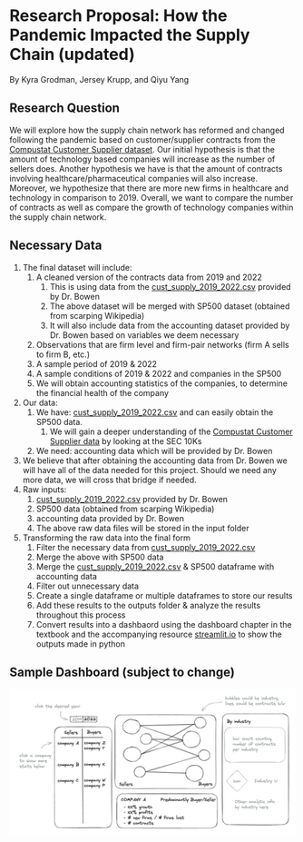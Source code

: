 # Research Proposal: How the Pandemic Impacted the Supply Chain (updated)
By Kyra Grodman, Jersey Krupp, and Qiyu Yang

## Research Question
We will explore how the supply chain network has reformed and changed following the pandemic based on customer/supplier contracts from the [Compustat Customer Supplier dataset](inputs/cust_supply_2019_2022.csv). Our initial hypothesis is that the amount of technology based companies will increase as the number of sellers does. Another hypothesis we have is that the amount of contracts involving healthcare/pharmaceutical companies will also increase. Moreover, we hypothesize that there are more new firms in healthcare and technology in comparison to 2019. Overall, we want to compare the number of contracts as well as compare the growth of technology companies within the supply chain network.


## Necessary Data
1. The final dataset will include:
      1. A cleaned version of the contracts data from 2019 and 2022 
          1. This is using data from the [cust_supply_2019_2022.csv](inputs/cust_supply_2019_2022.csv) provided by Dr. Bowen
          1. The above dataset will be merged with SP500 dataset (obtained from scarping Wikipedia)
          1. It will also include data from the accounting dataset provided by Dr. Bowen based on variables we deem necessary
      2. Observations that are firm level and firm-pair networks (firm A sells to firm B, etc.)
      3. A sample period of 2019 & 2022
      4. A sample conditions of 2019 & 2022 and companies in the SP500   
      6. We will obtain accounting statistics of the companies, to determine the financial health of the company
2. Our data:
    1. We have: [cust_supply_2019_2022.csv](inputs/cust_supply_2019_2022.csv) and can easily obtain the SP500 data.
        1. We will gain a deeper understanding of the [Compustat Customer Supplier data](inputs/cust_supply_2019_2022.csv) by looking at the SEC 10Ks
    1. We need: accounting data which will be provided by Dr. Bowen
3. We believe that after obtaining the accounting data from Dr. Bowen we will have all of the data needed for this project. Should we need any more data, we will cross that bridge if needed.
4. Raw inputs: 
    1. [cust_supply_2019_2022.csv](inputs/cust_supply_2019_2022.csv) provided by Dr. Bowen 
    1. SP500 data (obtained from scarping Wikipedia)
    1. accounting data provided by Dr. Bowen
    3. The above raw data files will be stored in the input folder
5. Transforming the raw data into the final form
    1. Filter the necessary data from [cust_supply_2019_2022.csv](inputs/cust_supply_2019_2022.csv)
    1. Merge the above with SP500 data
    1. Merge the [cust_supply_2019_2022.csv](inputs/cust_supply_2019_2022.csv) & SP500 dataframe with accounting data
    1. Filter out unnecessary data
    2. Create a single dataframe or multiple dataframes to store our results
    1. Add these results to the outputs folder & analyze the results throughout this process
    5. Convert results into a dashbaord using the dashboard chapter in the textbook and the accompanying resource [streamlit.io](https://streamlit.io) to show the outputs made in python
    
## Sample Dashboard (subject to change)
![](Proposals/Initial_proposal_dashboard.excalidraw_screenshot.png)
